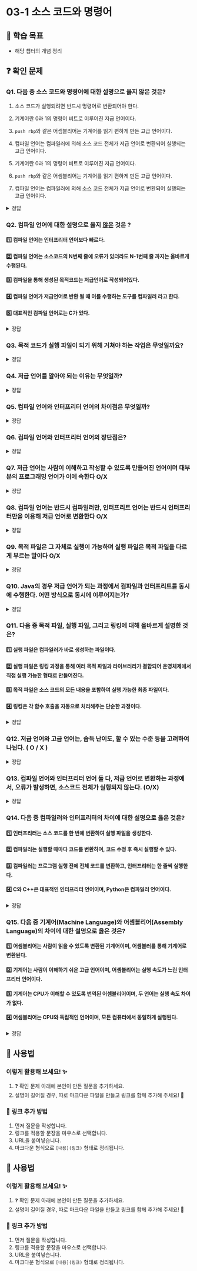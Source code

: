 # 03-1 소스 코드와 명령어

## 📌 학습 목표

- 해당 챕터의 개념 정리

## ❓ 확인 문제

### Q1. 다음 중 **소스 코드와 명령어에 대한 설명으로 옳지 않은 것**은?

1.  소스 코드가 실행되려면 반드시 명령어로 변환되어야 한다.

2.  기계어란 0과 1의 명령어 비트로 이루어진 저급 언어이다.
3.  `push rbp`와 같은 어셈블리어는 기계어를 읽기 편하게 만든 고급 언어이다.
4.  컴파일 언어는 컴파일러에 의해 소스 코드 전체가 저급 언어로 변환되어 실행되는 고급 언어이다.

2. 기계어란 0과 1의 명령어 비트로 이루어진 저급 언어이다.
3. `push rbp`와 같은 어셈블리어는 기계어를 읽기 편하게 만든 고급 언어이다.
4. 컴파일 언어는 컴파일러에 의해 소스 코드 전체가 저급 언어로 변환되어 실행되는 고급 언어이다.


<details>
<summary>정답</summary>

③ push rbp와 같은 어셈블리어는 기계어를 읽기 편하게 만든 고급 언어이다.

**[해설]**


- **① 소스 코드가 실행되려면 반드시 명령어로 변환되어야 한다.** ✅

  - 컴퓨터는 **소스 코드(C, Java, Python 등)**를 직접 실행할 수 없으며,반드시 **기계어(0과 1로 구성된 명령어)**로 변환되어야 한다.

  - 이 변환 과정은 **컴파일러, 인터프리터, 어셈블러** 등의 프로그램에 의해 수행된다.

- **② 기계어란 0과 1의 명령어 비트로 이루어진 저급 언어이다.** ✅

  - **기계어(Machine Code)**는 CPU가 직접 해석하고 실행할 수 있는 **이진 코드(0과 1의 조합)**로 구성된다.
  - 기계어는 CPU의 아키텍처에 따라 다르며, 사람이 이해하기 어렵기 때문에 **어셈블리어(Assembly Language)**가 도입되었다.

- **③ `push rbp`와 같은 어셈블리어는 기계어를 읽기 편하게 만든 고급 언어이다.** ❌

  - \*어셈블리어(Assembly Language)**는 기계어와 거의 1:1로 대응되는 **저급 언어(Low-Level Language)\*\*이다.
  - \*고급 언어(High-Level Language)\*\*는 사람이 이해하기 쉽게 설계된 프로그래밍 언어(예: C, Java, Python)이다.
  - `push rbp`와 같은 어셈블리어 명령어는 고급 언어가 아니라 **기계어를 사람이 좀 더 읽기 쉽게 만든 저급 언어**이다.

- **④ 컴파일 언어는 컴파일러에 의해 소스 코드 전체가 저급 언어로 변환되어 실행되는 고급 언어이다.** ✅
  - \*컴파일러(Compiler)**는 소스 코드 전체를 한 번에 **기계어(저급 언어)\*\*로 변환하여 실행 파일을 만든다.
  - 대표적인 컴파일 언어: **C, C++, Java(바이트코드 변환 후 실행)**
  - 반면 **인터프리터 언어(Python, JavaScript 등)**는 코드를 한 줄씩 실행하는 방식이다.

- **① 소스 코드가 실행되려면 반드시 명령어로 변환되어야 한다.** ✅ 
    
    - 컴퓨터는 **소스 코드(C, Java, Python 등)**를 직접 실행할 수 없으며,반드시 **기계어(0과 1로 구성된 명령어)**로 변환되어야 한다.

    - 이 변환 과정은 **컴파일러, 인터프리터, 어셈블러** 등의 프로그램에 의해 수행된다.
- **② 기계어란 0과 1의 명령어 비트로 이루어진 저급 언어이다.** ✅
    
    - **기계어(Machine Code)**는 CPU가 직접 해석하고 실행할 수 있는 **이진 코드(0과 1의 조합)**로 구성된다.
    - 기계어는 CPU의 아키텍처에 따라 다르며, 사람이 이해하기 어렵기 때문에 **어셈블리어(Assembly Language)**가 도입되었다.

- **③ `push rbp`와 같은 어셈블리어는 기계어를 읽기 편하게 만든 고급 언어이다.** ❌
    
    - *어셈블리어(Assembly Language)**는 기계어와 거의 1:1로 대응되는 **저급 언어(Low-Level Language)**이다.
    - *고급 언어(High-Level Language)**는 사람이 이해하기 쉽게 설계된 프로그래밍 언어(예: C, Java, Python)이다.
    - `push rbp`와 같은 어셈블리어 명령어는 고급 언어가 아니라 **기계어를 사람이 좀 더 읽기 쉽게 만든 저급 언어**이다.

- **④ 컴파일 언어는 컴파일러에 의해 소스 코드 전체가 저급 언어로 변환되어 실행되는 고급 언어이다.** ✅
    
    - *컴파일러(Compiler)**는 소스 코드 전체를 한 번에 **기계어(저급 언어)**로 변환하여 실행 파일을 만든다.
    - 대표적인 컴파일 언어: **C, C++, Java(바이트코드 변환 후 실행)**
    - 반면 **인터프리터 언어(Python, JavaScript 등)**는 코드를 한 줄씩 실행하는 방식이다.


---

</details>


### Q2. 컴파일 언어에 대한 설명으로 옳지 <U>않은</U> 것은 ?

#### 1️⃣ 컴파일 언어는 인터프리터 언어보다 빠르다.

#### 2️⃣ 컴파일 언어는 소스코드의 N번째 줄에 오류가 있더라도 N-1번째 줄 까지는 올바르게 수행된다.

#### 3️⃣ 컴파일을 통해 생성된 목적코드는 저급언어로 작성되어있다.

#### 4️⃣ 컴파일 언어가 저급언어로 반환 될 때 이를 수행하는 도구를 컴파일러 라고 한다.

#### 5️⃣ 대표적인 컴파일 언어로는 C가 있다.

<details>
<summary>정답</summary>

#### 2️⃣ 컴파일 언어는 소스코드의 N번째 줄에 오류가 있더라도 N-1번째 줄 까지는 올바르게 수행된다.

**[해설✏️]**

#### 컴파일 언어는 컴파일러가 소스코드 내에서 오류를 하나라도 발견하면 해당 소스코드는 컴파일에 실패란다.

</details>

### Q3. 목적 코드가 실행 파일이 되기 위해 거쳐야 하는 작업은 무엇일까요?

<details>
<summary>정답</summary>

#### 링킹 : 오브젝트 파일(Object File)이 실행 파일이 되기 위해 다른 프로그램 또는 라이브러리를 가지고 오는 과정

- 정적 링킹(Static Linking): 실행 파일 만들 때 프로그램에서 사용하는 모든 라이브러리 모튤 복사하는 방법
- 동적 링킹(Dynamic Linking): 실행 파일을 만들 때 프로그램에서 사용하는 모든 라이브러리 모듈을 복사하지 않고 모듈의 주소만 가지고 있음, 런타임에 실행 파일과 라이브러리가 메모리에 위치될 때 해당 모듈 주소로 가서 필요한 것 가져오는 방법

</details>


### Q4. 저급 언어를 알아야 되는 이유는 무엇일까?

<details>
<summary>정답</summary>

#### 어떠한 개발자를 희망하는지에 따라 저급언어의 중요성이 달라진다. 하드웨어와 밀접하게 맞닿아 있는 프로그램을 개발하는 개발자들은 어셈블리어를 많이 이용하기에 저급 언어에 대한 이해가 필요하다!

- 책에서는 임베디드 개발자, 게임 개발자, 정보 보안 분야에서 어셈블리어를 많이 사용한다고 나와있다. 추가적으로 C나 C++코드로 작성한 프로그램의 성능을 최적화하기 위하여 어셈블리어가 쓰이고 드라이버 및 하드웨어를 직접 제어하는 상황에서 어셈블리어가 사용된다고 확인할 수 있었다.

</details>

### Q5. 컴파일 언어와 인터프리터 언어의 차이점은 무엇일까?

<details>
<summary>정답</summary>

#### 컴파일 언어는 컴파일러에 의해 소스 코드 전체가 저급 언어로 변환되어 실행되는 고급언어로 소스코드 전체를 훑어보며 저급언어로 컴파일한다. 인터프리터 언어는 한 줄씩 저급언어로 변환된다. 컴파일 언어와 달리 한 줄씩 실행하기 때문에 소스 코드 전체를 저급 언어로 변환하는 시간을 기다릴 필요가 없다는 것이 특징이다.

</details>

### Q6. 컴파일 언어와 인터프리터 언어의 장단점은?

<details>
<summary>정답</summary>

#### 컴파일 언어 : 빠른 실행 속도가 장점이나 컴파일 시간이 오래 걸린다.

#### 인터프리터 언어 : 디버깅이 쉽다는 것이 장점이나 실행속도가 느리다

- 컴파일이 수행된 뒤 나온 목적 코드는 컴퓨터가 이해하고 실행할 수 있는 저급 언어인 반면, 인터프리터 언어는 소스 코드 마지막까지 한 줄씩 저급언어로 해석하며 실행해야 하기에 속도가 느리다. 그렇지만 컴파일 언어는 코드의 전체를 컴파일해야 하기에 컴파일 시간이 오래 걸린다. 인터프리터 언어는 한 줄씩 실행하기에 N번째에 오류가 있더라도, 그 전의 N-1번째 줄까지는 올바르게 수행되기에 디버깅이 쉽다는 것이 장점이다.

</details>

### Q7. 저급 언어는 사람이 이해하고 작성할 수 있도록 만들어진 언어이며 대부분의 프로그래밍 언어가 이에 속한다 O/X

<details>
<summary>정답</summary>

#### X

이는 고급 언어에 대한 설명

</details>

### Q8. 컴파일 언어는 반드시 컴파일러만, 인터프리트 언어는 반드시 인터프리터만을 이용해 저급 언어로 변환한다 O/X

<details>
<summary>정답</summary>

#### X

- C/C++ 같이 명백히 나눌 수 있는 언어도 존재하나 Python 이라고 컴파일을 안하지도 않고 Java의 경우 컴파일러와 인터프리터가 동시에 동작한다.

</details>

### Q9. 목적 파일은 그 자체로 실행이 가능하며 실행 파일은 목적 파일을 다르게 부르는 말이다 O/X

<details>
<summary>정답</summary>

#### x

목적 파일만으론 명령을 실행할 수 없으며 외부 기능들과 연결짓는 Linking 작업 이후에 실행 파일이 생성된다.
</details>

### Q10. Java의 경우 저급 언어가 되는 과정에서 컴파일과 인터프리트를 동시에 수행한다. 어떤 방식으로 동시에 이루어지는가?

<details>
<summary>정답</summary>

- Java 소스 코드는 컴파일되어 플랫폼 독립적인 중간 코드 ‘바이트코드’로 변환되고, 이후 JVM이 실행 시에 이를 인터프리트하여 실행한다. 이와 같이 컴파일과 인터프리트가 결합된 방식은 **플랫폼 독립성**과 **실행 효율성**을 동시에 충족한다는 장점이 있다. 

</details>

### Q11. 다음 중 목적 파일, 실행 파일, 그리고 링킹에 대해 올바르게 설명한 것은?

#### 1️⃣ 실행 파일은 컴파일러가 바로 생성하는 파일이다.
#### 2️⃣ 실행 파일은 링킹 과정을 통해 여러 목적 파일과 라이브러리가 결합되어 운영체제에서 직접 실행 가능한 형태로 만들어진다. 
#### 3️⃣ 목적 파일은 소스 코드의 모든 내용을 포함하여 실행 가능한 최종 파일이다. 
#### 4️⃣ 링킹은 각 함수 호출을 자동으로 처리해주는 단순한 과정이다. 

<details>
<summary>정답</summary>

#### 2️⃣ 실행 파일은 링킹 과정을 통해 여러 목적 파일과 라이브러리가 결합되어 운영체제에서 직접 실행 가능한 형태로 만들어진다. 

**[해설]**

#### 목적 파일은 소스 코드를 컴파일한 후 생성되며, 여러 목적 파일과 라이브러리를 결합해야만 실행 파일로 완성된다. 
#### 링킹 과정은 이들 목적 파일과 라이브러리를 하나로 결합하고, 심볼 해석과 주소 재배치 등의 복잡한 작업을 통해 최종 실행 파일을 생성하는 역할이다.

</details>

### Q12. 저급 언어와 고급 언어는, 습득 난이도, 할 수 있는 수준 등을 고려하여 나뉜다. ( O / X )

<details>
<summary>정답</summary>

#### X 

**[해설]**

#### 저급 언어와 고급 언어는, 컴퓨터가 이해할 수 있냐 없냐에 따라 나눈 언어이다. 컴퓨터가 이해할 수 있고, 실행할 수 있는 언어를 저급언어, 그렇지 않고, 사람이 쉽게 명령을 내리기 위한 언어가 고급 언어이다.

</details>

### Q13. 컴파일 언어와 인터프리터 언어 둘 다, 저급 언어로 변환하는 과정에서, 오류가 발생하면, 소스코드 전체가 실행되지 않는다. (O/X)

<details>
<summary>정답</summary>

#### X

**[해설]**

#### 컴파일 언어의 경우엔 소스 코드 전체가 실행되지 않는 것은 사실이다. 하지만 인터프리터언어의 경우는, 한 줄씩 변환하기 때문에, 오류 발생 전까지의 코드는 실행이 된다.

</details>

### Q14. 다음 중 컴파일러와 인터프리터의 차이에 대한 설명으로 옳은 것은?

#### 1️⃣ 인터프리터는 소스 코드를 한 번에 변환하여 실행 파일을 생성한다.
#### 2️⃣ 컴파일러는 실행할 때마다 코드를 변환하며, 코드 수정 후 즉시 실행할 수 있다.
#### 3️⃣ 컴파일러는 프로그램 실행 전에 전체 코드를 변환하고, 인터프리터는 한 줄씩 실행한다.
#### 4️⃣ C와 C++은 대표적인 인터프리터 언어이며, Python은 컴파일러 언어이다.

<details>
<summary>정답</summary>

#### 3️⃣ 컴파일러는 프로그램 실행 전에 전체 코드를 변환하고, 인터프리터는 한 줄씩 실행한다.

**[해설]**

#### 1️⃣ 인터프리터는 한 줄씩 실행하는 방식이다.
#### 2️⃣ 컴파일러는 실행할 때마다 코드를 변환하지 않고, 미리 실행 파일을 생성한다.
#### 4️⃣ C와 C++은 대표적인 컴파일러 언어이며, Python은 인터프리터 언어이다.

</details>

### Q15. 다음 중 기계어(Machine Language)와 어셈블리어(Assembly Language)의 차이에 대한 설명으로 옳은 것은?

#### 1️⃣ 어셈블리어는 사람이 읽을 수 있도록 변환된 기계어이며, 어셈블러를 통해 기계어로 변환된다.
#### 2️⃣ 기계어는 사람이 이해하기 쉬운 고급 언어이며, 어셈블리어는 실행 속도가 느린 인터프리터 언어이다.
#### 3️⃣ 기계어는 CPU가 이해할 수 있도록 번역된 어셈블리어이며, 두 언어는 실행 속도 차이가 없다.
#### 4️⃣ 어셈블리어는 CPU와 독립적인 언어이며, 모든 컴퓨터에서 동일하게 실행된다.

<details>
<summary>정답</summary>

#### 1️⃣ 어셈블리어는 사람이 읽을 수 있도록 변환된 기계어이며, 어셈블러를 통해 기계어로 변환된다.

**[해설]**

#### 2️⃣ 기계어는 사람이 이해하기 어려운 이진 코드이며, 어셈블리어는 인터프리터 언어가 아니다. (인터프리터는 고급 언어)
#### 3️⃣ 기계어는 CPU가 직접 실행하며, 어셈블리어는 변환이 필요하다. 실행 속도 차이가 존재할 수 있다.
#### 4️⃣ 어셈블리어는 CPU마다 명령어가 다르므로 아키텍처에 종속적이다.

</details>


## 📝 사용법

### 이렇게 활용해 보세요! ✨

1. ❓ 확인 문제 아래에 본인이 만든 질문을 추가하세요.
2. 설명이 길어질 경우, 따로 마크다운 파일을 만들고 링크를 함께 추가해 주세요! 🔗

### 🔗 링크 추가 방법

1. 먼저 질문을 작성합니다.
2. 링크를 적용할 문장을 마우스로 선택합니다.
3. URL을 붙여넣습니다.
4. 마크다운 형식으로 `[내용](링크)` 형태로 정리됩니다.


## 📝 사용법  
### 이렇게 활용해 보세요! ✨  
1. ❓ 확인 문제 아래에 본인이 만든 질문을 추가하세요.  
2. 설명이 길어질 경우, 따로 마크다운 파일을 만들고 링크를 함께 추가해 주세요! 🔗  

### 🔗 링크 추가 방법  
1. 먼저 질문을 작성합니다.  
2. 링크를 적용할 문장을 마우스로 선택합니다.  
3. URL을 붙여넣습니다.  
4. 마크다운 형식으로 `[내용](링크)` 형태로 정리됩니다.  

